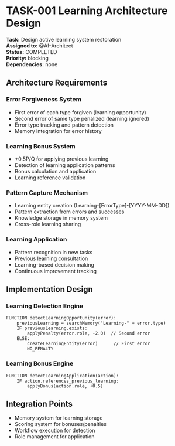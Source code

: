 # TASK-001 Learning Architecture Design

**Task:** Design active learning system restoration  
**Assigned to:** @AI-Architect  
**Status:** COMPLETED  
**Priority:** blocking  
**Dependencies:** none

## Architecture Requirements

### Error Forgiveness System
- First error of each type forgiven (learning opportunity)
- Second error of same type penalized (learning ignored)
- Error type tracking and pattern detection
- Memory integration for error history

### Learning Bonus System
- +0.5P/Q for applying previous learning
- Detection of learning application patterns
- Bonus calculation and application
- Learning reference validation

### Pattern Capture Mechanism
- Learning entity creation (Learning-[ErrorType]-[YYYY-MM-DD])
- Pattern extraction from errors and successes
- Knowledge storage in memory system
- Cross-role learning sharing

### Learning Application
- Pattern recognition in new tasks
- Previous learning consultation
- Learning-based decision making
- Continuous improvement tracking

## Implementation Design

### Learning Detection Engine
```pseudocode
FUNCTION detectLearningOpportunity(error):
    previousLearning = searchMemory("Learning-" + error.type)
    IF previousLearning.exists:
        applyPenalty(error.role, -2.0)  // Second error
    ELSE:
        createLearningEntity(error)      // First error
        NO_PENALTY
```

### Learning Bonus Engine
```pseudocode
FUNCTION detectLearningApplication(action):
    IF action.references_previous_learning:
        applyBonus(action.role, +0.5)
```

## Integration Points

- Memory system for learning storage
- Scoring system for bonuses/penalties
- Workflow execution for detection
- Role management for application